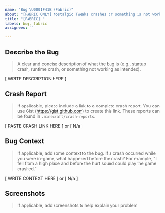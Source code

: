 ```yaml
---
name: "Bug \U0001F41B (Fabric)"
about: "[FABRIC ONLY] Nostalgic Tweaks crashes or something is not working correctly."
title: "[FABRIC] "
labels: bug, fabric
assignees: ''

---
```


## Describe the Bug
> A clear and concise description of what the bug is (e.g., startup crash, runtime crash, or something not working as intended).

[  WRITE DESCRIPTION HERE  ]

## Crash Report
> If applicable, please include a link to a complete crash report. You can use Gist (https://gist.github.com) to create this link. These reports can be found in `.minecraft/crash-reports`.

[  PASTE CRASH LINK HERE  ] or [ N/a ]

## Bug Context
> If applicable, add some context to the bug. If a crash occurred while you were in-game, what happened before the crash? For example, "I fell from a high place and before the hurt sound could play the game crashed."

[  WRITE CONTEXT HERE  ] or [  N/a  ]

## Screenshots
> If applicable, add screenshots to help explain your problem.
